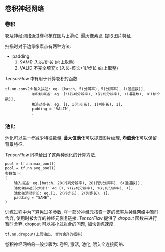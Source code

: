 ## 卷积神经网络

### 卷积
卷及神经网络通过卷积核在图片上滑动, 遍历像素点, 提取图片特征.

扫描时对于边缘像素点有两种方法:
* padding: 
    1. SAME: 入长/步长 (向上取整)
    2. VALID(不完全填充): (入长-核长+1)/步长 (向上取整)

*TensorFlow* 中有用于计算卷积的函数:
```
tf.nn.conv2d(输入描述: eg. [batch, 5(分辨率), 5(分辨率), 1(通道数)],
            卷积核描述: eg. [3(行列分辨率), 3(行列分辨率), 1(通道数), 16(核个数)],
            核滑动步长: eg. [1, 1(行步长), 1(列步长), 1],
            padding = 'VALID',
            )
```

### 池化
池化可以进一步减少特征数量, **最大值池化**可以提取图片纹理, **均值池化**可以保留背景特征.

*TensorFlow* 同样给出了这两种池化的计算方法.
```
pool = tf.nn.max_pool()
pool = tf.nn.avg_pool()
参数如下:
(
    输入描述: eg.[batch, 28(行列分辨率), 28(行列分辨率), 6(通道数)],
    池化核描述(仅大小): eg.[1, 2(行列分辨率), 2(行列分辨率), 1],
    池化核滑动步长: eg.[1, 2(行步长), 2(列步长), 1],
    padding = "SAME",
)
```

训练过程中为了避免过多参数, 将一部分神经元按照一定的概率从神经网络中暂时舍弃, 使用时被舍弃的神经元恢复链接. *TensorFlow* 提供了 *dropout* 函数来进行暂时舍弃. dropout 可以减小过拟合的问题, 加快训练速度.
```
tf.nn.dropout(上层输出, 暂时舍弃的概率)
```
卷积神经网络的一般步骤为:
卷积, 激活, 池化, 喂入全连接网络. 

